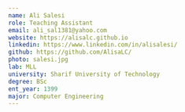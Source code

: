 ```yaml
---
name: Ali Salesi
role: Teaching Assistant
email: ali_sal1381@yahoo.com
website: https://alisalc.github.io
linkedin: https://www.linkedin.com/in/alisalesi/
github: https://github.com/AlisaLC/
photo: salesi.jpg
lab: MLL
university: Sharif University of Technology
degree: BSc
ent_year: 1399
major: Computer Engineering
---
```



